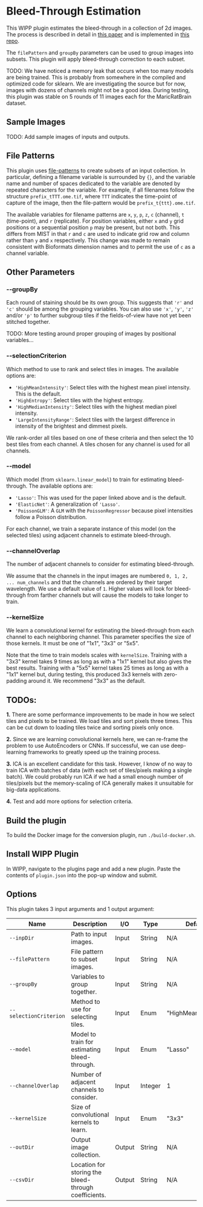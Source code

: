 # Bleed-Through Estimation

This WIPP plugin estimates the bleed-through in a collection of 2d images.
The process is described in detail in [this paper](https://doi.org/10.1038/s41467-021-21735-x) and is implemented in [this repo](https://github.com/RoysamLab/whole_brain_analysis).

The `filePattern` and `groupBy` parameters can be used to group images into subsets.
This plugin will apply bleed-through correction to each subset.

TODO: We have noticed a memory leak that occurs when too many models are being trained.
This is probably from somewhere in the compiled and optimized code for sklearn.
We are investigating the source but for now, images with dozens of channels might not be a good idea.
During testing, this plugin was stable on 5 rounds of 11 images each for the MaricRatBrain dataset.

## Sample Images

TODO: Add sample images of inputs and outputs.

## File Patterns

This plugin uses [file-patterns](https://filepattern.readthedocs.io/en/latest/Examples.html#what-is-filepattern) to create subsets of an input collection.
In particular, defining a filename variable is surrounded by `{}`, and the variable name and number of spaces dedicated to the variable are denoted by repeated characters for the variable.
For example, if all filenames follow the structure `prefix_tTTT.ome.tif`, where `TTT` indicates the time-point of capture of the image, then the file-pattern would be `prefix_t{ttt}.ome.tif`.

The available variables for filename patterns are `x`, `y`, `p`, `z`, `c` (channel), `t` (time-point), and `r` (replicate).
For position variables, either `x` and `y` grid positions or a sequential position `p` may be present, but not both.
This differs from MIST in that `r` and `c` are used to indicate grid row and column rather than `y` and `x` respectively.
This change was made to remain consistent with Bioformats dimension names and to permit the use of `c` as a channel variable.

## Other Parameters

### --groupBy

Each round of staining should be its own group.
This suggests that `'r'` and `'c'` should be among the grouping variables.
You can also use `'x'`, `'y'`, `'z'` and/or `'p'` to further subgroup tiles if the fields-of-view have not yet been stitched together.

TODO: More testing around proper grouping of images by positional variables...

### --selectionCriterion

Which method to use to rank and select tiles in images.
The available options are:

* `'HighMeanIntensity'`: Select tiles with the highest mean pixel intensity.
                         This is the default.
* `'HighEntropy'`: Select tiles with the highest entropy.
* `'HighMedianIntensity'`: Select tiles with the highest median pixel intensity.
* `'LargeIntensityRange'`: Select tiles with the largest difference in intensity of the brightest and dimmest pixels.

We rank-order all tiles based on one of these criteria and then select the 10 best tiles from each channel.
A tiles chosen for any channel is used for all channels.

### --model

Which model (from `sklearn.linear_model`) to train for estimating bleed-through.
The available options are:

* `'Lasso'`: This was used for the paper linked above and is the default.
* `'ElasticNet'`: A generalization of `'Lasso'`.
* `'PoissonGLM'`: A `GLM` with the `PoissonRegressor` because pixel intensities follow a Poisson distribution.

For each channel, we train a separate instance of this model (on the selected tiles) using adjacent channels to estimate bleed-through.

### --channelOverlap

The number of adjacent channels to consider for estimating bleed-through.

We assume that the channels in the input images are numbered `0, 1, 2, ... num_channels` and that the channels are ordered by their target wavelength.
We use a default value of `1`.
Higher values will look for bleed-through from farther channels but will cause the models to take longer to train.

### --kernelSize

We learn a convolutional kernel for estimating the bleed-through from each channel to each neighboring channel.
This parameter specifies the size of those kernels.
It must be one of "1x1", "3x3" or "5x5".

Note that the time to train models scales with `kernelSize`.
Training with a "3x3" kernel takes 9 times as long as with a "1x1" kernel but also gives the best results.
Training with a "5x5" kernel takes 25 times as long as with a "1x1" kernel but, during testing, this produced 3x3 kernels with zero-padding around it.
We recommend "3x3" as the default.

## TODOs:

**1.**
There are some performance improvements to be made in how we select tiles and pixels to be trained.
We load tiles and sort pixels three times.
This can be cut down to loading tiles twice and sorting pixels only once.

**2.**
Since we are learning convolutional kernels here, we can re-frame the problem to use AutoEncoders or CNNs.
If successful, we can use deep-learning frameworks to greatly speed up the training process.

**3.**
ICA is an excellent candidate for this task.
However, I know of no way to train ICA with batches of data (with each set of tiles/pixels making a single batch).
We could probably run ICA if we had a small enough number of tiles/pixels but the memory-scaling of ICA generally makes it unsuitable for big-data applications.

**4.**
Test and add more options for selection criteria.

## Build the plugin

To build the Docker image for the conversion plugin, run `./build-docker.sh`.

## Install WIPP Plugin

In WIPP, navigate to the plugins page and add a new plugin.
Paste the contents of `plugin.json` into the pop-up window and submit.

## Options

This plugin takes 3 input arguments and 1 output argument:

| Name                   | Description                                          | I/O    | Type    | Default             |
|------------------------|------------------------------------------------------|--------|---------|---------------------|
| `--inpDir`             | Path to input images.                                | Input  | String  | N/A                 |
| `--filePattern`        | File pattern to subset images.                       | Input  | String  | N/A                 |
| `--groupBy`            | Variables to group together.                         | Input  | String  | N/A                 |
| `--selectionCriterion` | Method to use for selecting tiles.                   | Input  | Enum    | "HighMeanIntensity" |
| `--model`              | Model to train for estimating bleed-through.         | Input  | Enum    | "Lasso"             |
| `--channelOverlap`     | Number of adjacent channels to consider.             | Input  | Integer | 1                   |
| `--kernelSize`         | Size of convolutional kernels to learn.              | Input  | Enum    | "3x3"               |
| `--outDir`             | Output image collection.                             | Output | String  | N/A                 |
| `--csvDir`             | Location for storing the bleed-through coefficients. | Output | String  | N/A                 |
